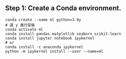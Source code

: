 ## Step 1: Create a Conda environment.
```
conda create --name ml python=3.9y
# 選 y 進行安裝
conda activate ml
conda install pandas matplotlib seaborn scikit-learn
conda install jupyter notebook ipykernel
# or
conda install -c anaconda ipykernel
python -m ipykernel install --user --name=ml
```

